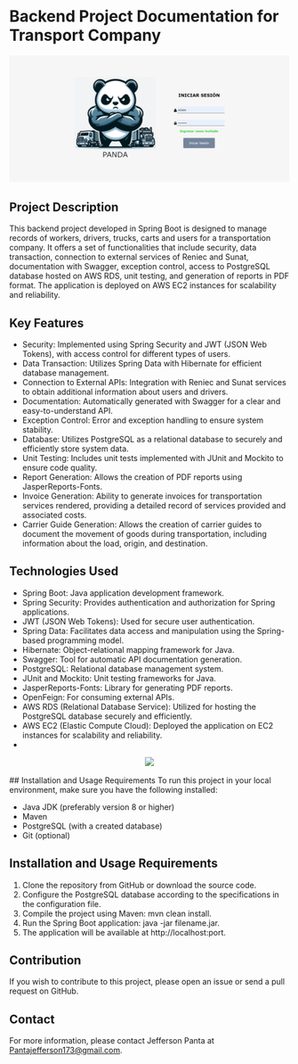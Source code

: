 # Backend Project Documentation for Transport Company
![Iconos de Tecnologías](Panda.png)
## Project Description
This backend project developed in Spring Boot is designed to manage records of workers, drivers, trucks, carts and users for a transportation company. It offers a set of functionalities that include security, data transaction, connection to external services of Reniec and Sunat, documentation with Swagger, exception control, access to PostgreSQL database hosted on AWS RDS, unit testing, and generation of reports in PDF format. The application is deployed on AWS EC2 instances for scalability and reliability.

## Key Features
- Security: Implemented using Spring Security and JWT (JSON Web Tokens), with access control for different types of users.
- Data Transaction: Utilizes Spring Data with Hibernate for efficient database management.
- Connection to External APIs: Integration with Reniec and Sunat services to obtain additional information about users and drivers.
- Documentation: Automatically generated with Swagger for a clear and easy-to-understand API.
- Exception Control: Error and exception handling to ensure system stability.
- Database: Utilizes PostgreSQL as a relational database to securely and efficiently store system data.
- Unit Testing: Includes unit tests implemented with JUnit and Mockito to ensure code quality.
- Report Generation: Allows the creation of PDF reports using JasperReports-Fonts.
- Invoice Generation: Ability to generate invoices for transportation services rendered, providing a detailed record of services provided and associated costs.
- Carrier Guide Generation: Allows the creation of carrier guides to document the movement of goods during transportation, including information about the load, origin, and destination.
## Technologies Used
- Spring Boot: Java application development framework.
- Spring Security: Provides authentication and authorization for Spring applications.
- JWT (JSON Web Tokens): Used for secure user authentication.
- Spring Data: Facilitates data access and manipulation using the Spring-based programming model.
- Hibernate: Object-relational mapping framework for Java.
- Swagger: Tool for automatic API documentation generation.
- PostgreSQL: Relational database management system.
- JUnit and Mockito: Unit testing frameworks for Java.
- JasperReports-Fonts: Library for generating PDF reports.
- OpenFeign: For consuming external APIs.
- AWS RDS (Relational Database Service): Utilized for hosting the PostgreSQL database securely and efficiently.
- AWS EC2 (Elastic Compute Cloud): Deployed the application on EC2 instances for scalability and reliability.
- 
<p align="center">
  <a href="https://skillicons.dev">
    <img src="https://skillicons.dev/icons?i=java,spring,idea,postgres,postman,docker,git,aws&perline=14" />
  </a>
</p>
## Installation and Usage Requirements
To run this project in your local environment, make sure you have the following installed:

- Java JDK (preferably version 8 or higher)
- Maven
- PostgreSQL (with a created database)
- Git (optional)
## Installation and Usage Requirements

1. Clone the repository from GitHub or download the source code.
2. Configure the PostgreSQL database according to the specifications in the configuration file.
3. Compile the project using Maven: mvn clean install.
4. Run the Spring Boot application: java -jar filename.jar.
5. The application will be available at http://localhost:port.
## Contribution
If you wish to contribute to this project, please open an issue or send a pull request on GitHub.



## Contact
For more information, please contact Jefferson Panta at Pantajefferson173@gmail.com.
